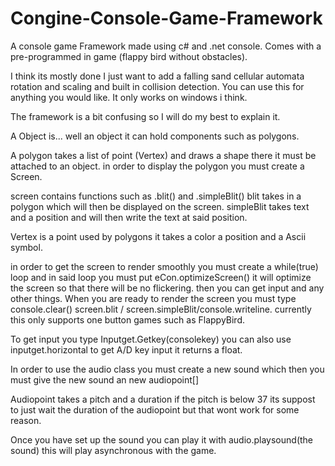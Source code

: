 # Congine-Console-Game-Framework
A console game Framework made using c# and .net console.
Comes with a pre-programmed in game (flappy bird without obstacles).

I think its mostly done I just want to add a falling sand cellular automata rotation and scaling and built in collision detection.
You can use this for anything you would like. It only works on windows i think.

The framework is a bit confusing so I will do my best to explain it.

A Object is... well an object it can hold components such as polygons.

A polygon takes a list of point (Vertex) and draws a shape there it must be attached to an object. in order to display the polygon you must create a Screen.

screen contains functions such as .blit() and .simpleBlit() blit takes in a polygon which will then be displayed on the screen. simpleBlit takes text and a position and will then write the text at said position.

Vertex is a point used by polygons it takes a color a position and a Ascii symbol.

in order to get the screen to render smoothly you must create a while(true) loop and in said loop you must put eCon.optimizeScreen() it will optimize the screen so that there will be no flickering. then you can get input and any other things. When you are ready to render the screen you must type console.clear() screen.blit / screen.simpleBlit/console.writeline. currently this only supports one button games such as FlappyBird.

To get input you type Inputget.Getkey(consolekey) you can also use inputget.horizontal to get A/D key input it returns a float.

In order to use the audio class you must create a new sound which then you must give the new sound an new audiopoint[] 

Audiopoint takes a pitch and a duration if the pitch is below 37 its suppost to just wait the duration of the audiopoint but that wont work for some reason.

Once you have set up the sound you can play it with audio.playsound(the sound) this will play asynchronous with the game.


 
